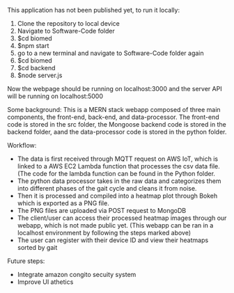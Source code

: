 This application has not been published yet, to run it locally:

1. Clone the repository to local device
2. Navigate to Software-Code folder
3. $cd biomed
4. $npm start
5. go to a new terminal and navigate to Software-Code folder again
6. $cd biomed
7. $cd backend
8. $node server.js

Now the webpage should be running on localhost:3000 and the server API will be running on localhost:5000

Some background: This is a MERN stack webapp composed of three main components, the front-end, back-end, and data-processor.
The front-end code is stored in the src folder, the Mongoose backend code is stored in the backend folder, aand the data-processor code is stored in the python folder.

Workflow: 
- The data is first received through MQTT request on AWS IoT, which is linked to a AWS EC2 Lambda function that processes the csv data file. (The code for the lambda function can be found in the Python folder.
- The python data processor takes in the raw data and categorizes them into different phases of the gait cycle and cleans it from noise. 
- Then it is processed and compiled into a heatmap plot through Bokeh which is exported as a PNG file.
- The PNG files are uploaded via POST request to MongoDB
- The client/user can access their processed heatmap images through our webapp, which is not made public yet. (This webapp can be ran in a localhost environment by following the steps marked above)
- The user can register with their device ID and view their heatmaps sorted by gait

Future steps:
- Integrate amazon congito secuity system
- Improve UI athetics 
